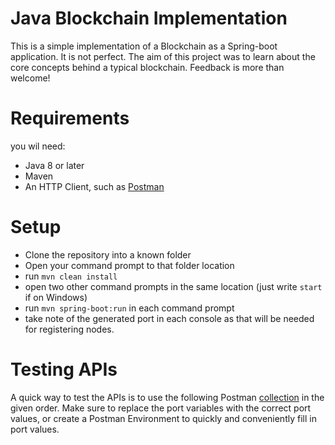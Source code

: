 # Java Blockchain Implementation

This is a simple implementation of a Blockchain as a Spring-boot application. It is not perfect. The aim of this project was to learn about the core concepts behind a typical blockchain. Feedback is more than welcome!

# Requirements

you wil need:
* Java 8 or later
* Maven 
* An HTTP Client, such as [Postman](https://www.getpostman.com/) 

# Setup

* Clone the repository into a known folder
* Open your command prompt to that folder location
* run `mvn clean install`
* open two other command prompts in the same location (just write `start` if on Windows)
* run `mvn spring-boot:run` in each command prompt
* take note of the generated port in each console as that will be needed for registering nodes.

# Testing APIs

A quick way to test the APIs is to use the following Postman [collection](https://www.getpostman.com/collections/1f4bcb9133053b22ce49) in the given order. Make sure to replace the port variables with the correct port values, or create a Postman Environment to quickly and conveniently fill in port values.


